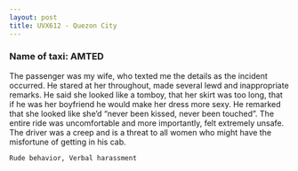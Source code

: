 ```yaml
---
layout: post
title: UVX612 - Quezon City
---
```


### Name of taxi: AMTED

The passenger was my wife, who texted me the details as the incident occurred. He stared at her throughout, made several lewd and inappropriate remarks. He said she looked like a tomboy, that her skirt was too long, that if he was her boyfriend he would make her dress more sexy. He remarked that she looked like she’d “never been kissed, never been touched”. The entire ride was uncomfortable and more importantly, felt extremely unsafe. The driver was a creep and is a threat to all women who might have the misfortune of getting in his cab. 

```Rude behavior, Verbal harassment```
